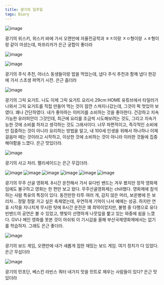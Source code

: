 ```yaml
---
title: 광기의 일주일
tags: Diary
---
```


![image](/assets/images/250607-1.jpeg)

광기의 위스키, 위스키 바에 가서 오랜만에 자율전공학과 ㅎㅈ이랑 ㅈㅇ형이랑 ㅅㅎ형이랑 같이 마셨는데, 파프리카가 은근 궁합이 좋더라

![image](/assets/images/250607-2.jpeg)


![image](/assets/images/250607-11.jpeg)

광기의 주식 추천, 아너스 동생들이랑 밥을 먹었는데, 냅다 주식 추천과 함께 냅다 한강에 가서 스초생 퍼먹기 시전. 은근 춥더라

![image](/assets/images/250607-3.jpeg)

광기의 그릭 요거트. 나도 이제 그릭 요거트 요리사.29cm HOME 유튜브에서 타일러가 나와서 그릭 요거트를 직접 만들어 먹는 것이 잠깐 스쳐지나갔는데, 그것이 퍽 멋있어 보였다. 꽤나 간단하였다. 내가 좋아하는 이미지를 소비하는 것을 좋아한다. 건강하고 지속가능한 유러피안이 그것인데, 최근에 요리를 조금씩 시도해보려는 것도, 그리고 지속가능한 것에 소비를 하자고 생각하는 것도 그래서이다. 너무 파편적이고, 즉각적인 소비에만 집중하는 것이 아니라 요리하는 방법을 알고, 내 100세 인생을 위해서 하나하나 이제 걸음마 떼는 것이라고 시작하고, 이상한 것에 소비하는 것이 아니라 이러한 것들에 집중해야함을 느꼈다. 은근 맛있더라. 

![image](/assets/images/250607-4.jpeg)

광기의 사고 처리. 팰리세이드는 은근 무겁더라.

![image](/assets/images/250607-5.jpeg)
![image](/assets/images/250607-6.jpeg)
![image](/assets/images/250607-7.jpeg)
![image](/assets/images/250607-8.jpeg)
![image](/assets/images/250607-9.jpeg)
![image](/assets/images/250607-10.jpeg)

광기의 무주 산골 영화제. 8시간 운전해서 가서 유다빈 밴드는 겨우 봤지만 정작 영화제임에도 불구하고 영화는 한 편만 보고 왔다. 무주산골영화제는 chill했다. 영화제에 참석하는 사람 특유의 특징이 있다. 동전만한 타투 여러 개, 감지 않은 머리, 보온병에 든 보리차... 정말 정말 가고 싶은 축제였는데, 우연하게 기억이 나서 예매는 성공. 하지만 연휴 시작을 지나치게 무시한 탓에 8시간 운전은 꽤 최악이었지만, 불행 중 다행으로 유다빈밴드의 공연은 볼 수 있었고, 햇빛이 선명하게 나뭇잎을 핥고 있는 와중에 쉼을 느꼈다. GV나 메인 영화를 못본 것이 아쉬워 이 기시감을 올해 부산국제영화제에서는 없기를 학습하자. 그래도 은근 좋더라.

![image](/assets/images/250607-12.jpeg)

광기의 보드 게임, 오랜만에 내가 새롭게 접한 재밌는 보드 게임. 여기 정치가 다 있었다. 은근 무섭더라

![image](/assets/images/250607-13.jpeg)

광기의 민초단, 베스킨 라빈스 쿼터 네가지 맛을 민트로 채우는 사람들이 있다? 은근 맛있더라